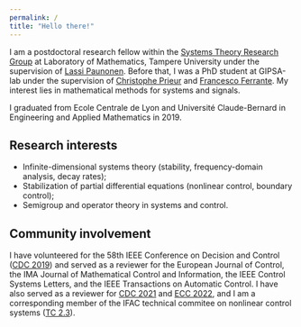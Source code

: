```yaml
---
permalink: /
title: "Hello there!"
---
```


I am a postdoctoral research fellow within the [Systems Theory Research Group](https://sysgrouptampere.wordpress.com/) at Laboratory of Mathematics, Tampere University under the supervision of [Lassi Paunonen](https://lassipaunonen.wordpress.com/). Before that, I was a PhD student at GIPSA-lab under the supervision of [Christophe Prieur](http://www.gipsa-lab.grenoble-inp.fr/~christophe.prieur/) and [Francesco Ferrante](http://www.fferrante.net/).  My interest lies in mathematical methods for systems and signals.


I graduated from Ecole Centrale de Lyon and Université Claude-Bernard in Engineering and Applied Mathematics in 2019.

## Research interests
* Infinite-dimensional systems theory (stability, frequency-domain analysis, decay rates);
* Stabilization of partial differential equations (nonlinear control, boundary control);
* Semigroup and operator theory in systems and control.

## Community involvement 

I have volunteered for the 58th IEEE Conference on Decision and Control ([CDC 2019](https://cdc2019.ieeecss.org/)) and served as a reviewer for the European Journal of Control, the IMA Journal of Mathematical Control and Information, the IEEE Control Systems Letters, and the IEEE Transactions on Automatic Control. I have also served as a reviewer for [CDC 2021](https://2021.ieeecdc.org/) and [ECC 2022](https://ecc22.euca-ecc.org/), and I am a corresponding member of the IFAC technical commitee on nonlinear control systems ([TC 2.3](https://tc.ifac-control.org/2/3)).
